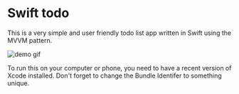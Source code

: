 #  Swift todo

This is a very simple and user friendly todo list app written in Swift using the MVVM pattern.

 ![demo gif](./assets/swif.gif)
 
 To run this on your computer or phone, you need to have a recent version of Xcode installed. Don't forget to change the Bundle Identifer to something unique.  
